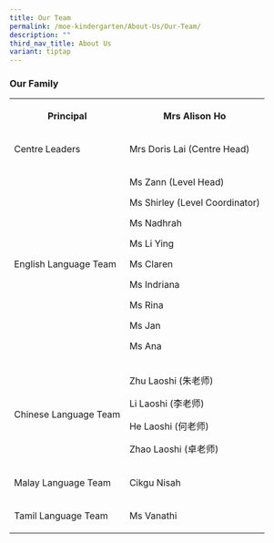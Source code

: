 ```yaml
---
title: Our Team
permalink: /moe-kindergarten/About-Us/Our-Team/
description: ""
third_nav_title: About Us
variant: tiptap
---
```

<h3>Our Family</h3>
<table>
<tbody>
<tr>
<th rowspan="1" colspan="1">
<p>Principal</p>
</th>
<th rowspan="1" colspan="1">
<p>Mrs Alison Ho</p>
</th>
</tr>
<tr>
<td rowspan="1" colspan="1">
<p>Centre Leaders</p>
</td>
<td rowspan="1" colspan="1">
<p>Mrs Doris Lai (Centre Head)</p>
</td>
</tr>
<tr>
<td rowspan="1" colspan="1">
<p>English Language Team</p>
</td>
<td rowspan="1" colspan="1">
<p>Ms Zann (Level Head)</p>
<p>Ms Shirley (Level Coordinator)</p>
<p>Ms Nadhrah</p>
<p>Ms Li Ying</p>
<p>Ms Claren</p>
<p>Ms Indriana</p>
<p>Ms Rina</p>
<p>Ms Jan</p>
<p>Ms Ana</p>
</td>
</tr>
<tr>
<td rowspan="1" colspan="1">
<p>Chinese Language Team</p>
</td>
<td rowspan="1" colspan="1">
<p>Zhu Laoshi (朱老师)</p>
<p>Li Laoshi (李老师)</p>
<p>He Laoshi (何老师)</p>
<p>Zhao Laoshi (卓老师)</p>
</td>
</tr>
<tr>
<td rowspan="1" colspan="1">
<p>Malay Language Team</p>
</td>
<td rowspan="1" colspan="1">
<p>Cikgu Nisah</p>
</td>
</tr>
<tr>
<td rowspan="1" colspan="1">
<p>Tamil Language Team</p>
</td>
<td rowspan="1" colspan="1">
<p>Ms Vanathi</p>
</td>
</tr>
</tbody>
</table>
<p></p>